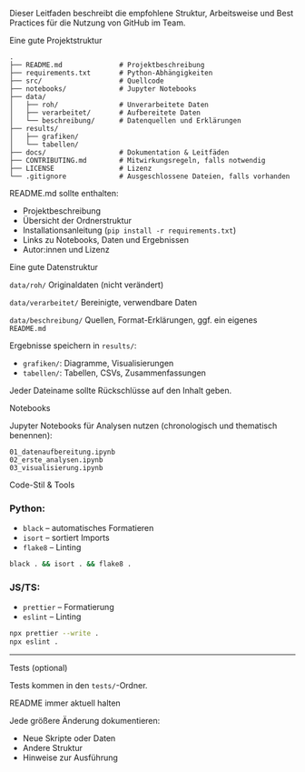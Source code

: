 Dieser Leitfaden beschreibt die empfohlene Struktur, Arbeitsweise und Best Practices für die Nutzung von GitHub im Team.



Eine gute Projektstruktur

```text
.
├── README.md              # Projektbeschreibung
├── requirements.txt       # Python-Abhängigkeiten
├── src/                   # Quellcode
├── notebooks/             # Jupyter Notebooks
├── data/
│   ├── roh/               # Unverarbeitete Daten
│   ├── verarbeitet/       # Aufbereitete Daten
│   └── beschreibung/      # Datenquellen und Erklärungen
├── results/
│   ├── grafiken/
│   └── tabellen/
├── docs/                  # Dokumentation & Leitfäden
├── CONTRIBUTING.md        # Mitwirkungsregeln, falls notwendig
├── LICENSE                # Lizenz
└── .gitignore             # Ausgeschlossene Dateien, falls vorhanden
```


README.md sollte enthalten:
- Projektbeschreibung
- Übersicht der Ordnerstruktur
- Installationsanleitung (`pip install -r requirements.txt`)
- Links zu Notebooks, Daten und Ergebnissen
- Autor:innen und Lizenz



Eine gute Datenstruktur

 `data/roh/`
Originaldaten (nicht verändert)

 `data/verarbeitet/`
Bereinigte, verwendbare Daten

 `data/beschreibung/`
Quellen, Format-Erklärungen, ggf. ein eigenes `README.md`


 Ergebnisse speichern in
`results/`:
- `grafiken/`: Diagramme, Visualisierungen
- `tabellen/`: Tabellen, CSVs, Zusammenfassungen

Jeder Dateiname sollte Rückschlüsse auf den Inhalt geben.



Notebooks

Jupyter Notebooks für Analysen nutzen (chronologisch und thematisch benennen):

```text
01_datenaufbereitung.ipynb
02_erste_analysen.ipynb
03_visualisierung.ipynb
```




Code-Stil & Tools

### Python:
- `black` – automatisches Formatieren
- `isort` – sortiert Imports
- `flake8` – Linting

```bash
black . && isort . && flake8 .
```

### JS/TS:
- `prettier` – Formatierung
- `eslint` – Linting

```bash
npx prettier --write .
npx eslint .
```

---

Tests (optional)


Tests kommen in den `tests/`-Ordner.


README immer aktuell halten

Jede größere Änderung dokumentieren:
- Neue Skripte oder Daten
- Andere Struktur
- Hinweise zur Ausführung

